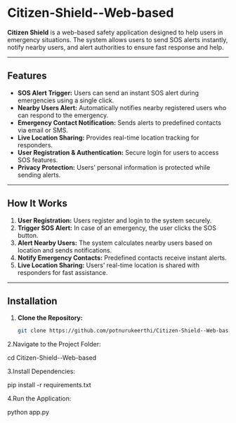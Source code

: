 # Citizen-Shield--Web-based


**Citizen Shield** is a web-based safety application designed to help users in emergency situations. The system allows users to send SOS alerts instantly, notify nearby users, and alert authorities to ensure fast response and help.

---

## Features

- **SOS Alert Trigger:** Users can send an instant SOS alert during emergencies using a single click.
- **Nearby Users Alert:** Automatically notifies nearby registered users who can respond to the emergency.
- **Emergency Contact Notification:** Sends alerts to predefined contacts via email or SMS.
- **Live Location Sharing:** Provides real-time location tracking for responders.
- **User Registration & Authentication:** Secure login for users to access SOS features.
- **Privacy Protection:** Users’ personal information is protected while sending alerts.

---

## How It Works

1. **User Registration:** Users register and login to the system securely.  
2. **Trigger SOS Alert:** In case of an emergency, the user clicks the SOS button.  
3. **Alert Nearby Users:** The system calculates nearby users based on location and sends notifications.  
4. **Notify Emergency Contacts:** Predefined contacts receive instant alerts.  
5. **Live Location Sharing:** Users’ real-time location is shared with responders for fast assistance.

---

## Installation

1. **Clone the Repository:**
   ```bash
   git clone https://github.com/potnurukeerthi/Citizen-Shield--Web-based.git
2.Navigate to the Project Folder:

cd Citizen-Shield--Web-based

3.Install Dependencies:

pip install -r requirements.txt

4.Run the Application:

python app.py
